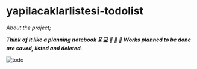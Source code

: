 # yapilacaklarlistesi-todolist

*About the project;*

***Think of it like a planning notebook :hourglass: :computer: :notebook: :open_file_folder: :calendar: Works planned to be done are saved, listed and deleted.*** 

![todo](https://user-images.githubusercontent.com/62998273/209354607-ef9a5920-2238-44e5-8f68-054c78896e7e.png)

